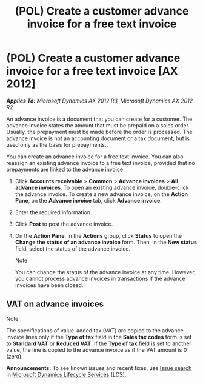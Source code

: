 ﻿---
title: (POL) Create a customer advance invoice for a free text invoice
TOCTitle: (POL) Create a customer advance invoice for a free text invoice
ms:assetid: 6b9150cd-0fae-43dc-a67e-8f85cabf7cb3
ms:mtpsurl: https://technet.microsoft.com/en-us/library/JJ678232(v=AX.60)
ms:contentKeyID: 49386954
ms.date: 04/18/2014
mtps_version: v=AX.60
---

# (POL) Create a customer advance invoice for a free text invoice [AX 2012]


_**Applies To:** Microsoft Dynamics AX 2012 R3, Microsoft Dynamics AX 2012 R2_

An advance invoice is a document that you can create for a customer. The advance invoice states the amount that must be prepaid on a sales order. Usually, the prepayment must be made before the order is processed. The advance invoice is not an accounting document or a tax document, but is used only as the basis for prepayments..

You can create an advance invoice for a free text invoice. You can also reassign an existing advance invoice to a free text invoice, provided that no prepayments are linked to the advance invoice

1.  Click **Accounts receivable** \> **Common** \> **Advance invoices** \> **All advance invoices**. To open an existing advance invoice, double-click the advance invoice. To create a new advance invoice, on the **Action Pane**, on the **Advance invoice** tab, click **Advance invoice**.

2.  Enter the required information.

3.  Click **Post** to post the advance invoice.

4.  On the **Action Pane**, in the **Actions** group, click **Status** to open the **Change the status of an advance invoice** form. Then, in the **New status** field, select the status of the advance invoice.
    

    > [!NOTE]
    > <P>You can change the status of the advance invoice at any time. However, you cannot process advance invoices in transactions if the advance invoices have been closed.</P>



## VAT on advance invoices


> [!NOTE]
> <P>The specifications of value-added tax (VAT) are copied to the advance invoice lines only if the <STRONG>Type of tax</STRONG> field in the <STRONG>Sales tax codes</STRONG> form is set to <STRONG>Standard VAT</STRONG> or <STRONG>Reduced VAT</STRONG>. If the <STRONG>Type of tax</STRONG> field is set to another value, the line is copied to the advance invoice as if the VAT amount is 0 (zero).</P>


  
**Announcements:** To see known issues and recent fixes, use [Issue search](http://go.microsoft.com/fwlink/?linkid=389258) in [Microsoft Dynamics Lifecycle Services](http://go.microsoft.com/fwlink/?linkid=306505) (LCS).

